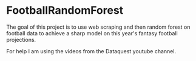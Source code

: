 # FootballRandomForest
The goal of this project is to use web scraping and then random forest on football data to achieve a sharp model on this year's fantasy football projections.

For help I am using the videos from the Dataquest youtube channel.
